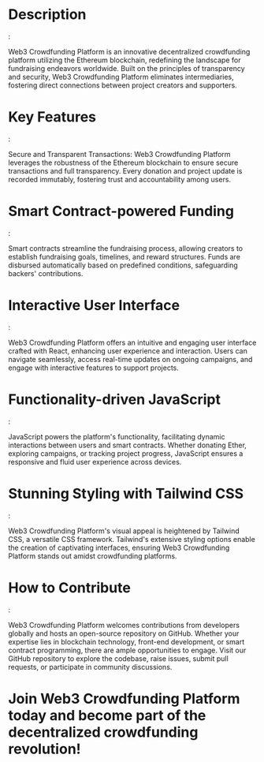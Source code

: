 <h1>Description</h1>:
<p>Web3 Crowdfunding Platform is an innovative decentralized crowdfunding platform utilizing the Ethereum blockchain, redefining the landscape for fundraising endeavors worldwide. Built on the principles of transparency and security, Web3 Crowdfunding Platform eliminates intermediaries, fostering direct connections between project creators and supporters.</p>

<h1>Key Features</h1>:

<p>Secure and Transparent Transactions: Web3 Crowdfunding Platform leverages the robustness of the Ethereum blockchain to ensure secure transactions and full transparency. Every donation and project update is recorded immutably, fostering trust and accountability among users.</p>

<h1>Smart Contract-powered Funding</h1>: <p>Smart contracts streamline the fundraising process, allowing creators to establish fundraising goals, timelines, and reward structures. Funds are disbursed automatically based on predefined conditions, safeguarding backers' contributions.</p>

<h1>Interactive User Interface</h1>: <p>Web3 Crowdfunding Platform offers an intuitive and engaging user interface crafted with React, enhancing user experience and interaction. Users can navigate seamlessly, access real-time updates on ongoing campaigns, and engage with interactive features to support projects.</p>

<h1>Functionality-driven JavaScript</h1>: <p>JavaScript powers the platform's functionality, facilitating dynamic interactions between users and smart contracts. Whether donating Ether, exploring campaigns, or tracking project progress, JavaScript ensures a responsive and fluid user experience across devices.</p>

<h1>Stunning Styling with Tailwind CSS</h1>: <p>Web3 Crowdfunding Platform's visual appeal is heightened by Tailwind CSS, a versatile CSS framework. Tailwind's extensive styling options enable the creation of captivating interfaces, ensuring Web3 Crowdfunding Platform stands out amidst crowdfunding platforms.</p>

<h1>How to Contribute</h1>:
<p>Web3 Crowdfunding Platform welcomes contributions from developers globally and hosts an open-source repository on GitHub. Whether your expertise lies in blockchain technology, front-end development, or smart contract programming, there are ample opportunities to engage. Visit our GitHub repository to explore the codebase, raise issues, submit pull requests, or participate in community discussions.</p>

<h1>Join Web3 Crowdfunding Platform today and become part of the decentralized crowdfunding revolution!</h1>
